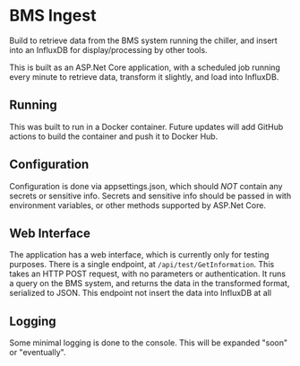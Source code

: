 ﻿# BMS Ingest
Build to retrieve data from the BMS system running the chiller,
and insert into an InfluxDB for display/processing by other tools.

This is built as an ASP.Net Core application, with a scheduled job
running every minute to retrieve data, transform it slightly, and
load into InfluxDB.

## Running ##
This was built to run in a Docker container. Future updates will add
GitHub actions to build the container and push it to Docker Hub.

## Configuration ##
Configuration is done via appsettings.json, which should *NOT* contain
any secrets or sensitive info. Secrets and sensitive info should be passed
in with environment variables, or other methods supported by ASP.Net Core.

## Web Interface ##
The application has a web interface, which is currently only for testing purposes.
There is a single endpoint, at `/api/test/GetInformation`. This takes an HTTP POST
request, with no parameters or authentication. It runs a query on the BMS system,
and returns the data in the transformed format, serialized to JSON. This endpoint
not insert the data into InfluxDB at all

## Logging ##
Some minimal logging is done to the console. This will be expanded "soon" or "eventually".